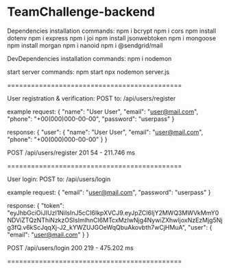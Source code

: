 # TeamChallenge-backend

Dependencies installation commands:
npm i bcrypt
npm i cors
npm install dotenv
npm i express
npm i joi
npm install jsonwebtoken
npm i mongoose
npm install morgan
npm i nanoid
npm i @sendgrid/mail

DevDependencies installation commands:
npm i nodemon

start server commands:
npm start
npx nodemon server.js

============================================

User registration & verification:
POST to: /api/users/register

example request:
{
"name": "User User",
"email": "user@mail.com",
"phone": "+00(000)000-00-00",
"password": "userpass"
}

response:
{
"user": {
"name": "User User",
"email": "user@mail.com",
"phone": "+00(000)000-00-00"
}
}

POST /api/users/register 201 54 - 211.746 ms

============================================

User login:
POST to: /api/users/login

example request:
{
"email": "user@mail.com",
"password": "userpass"
}

response:
{
"token": "eyJhbGciOiJIUzI1NiIsInJ5cCI6IkpXVCJ9.eyJpZCI6IjY2MWQ3MWVkMmY0NDViZTQzNThiNzkzOSIsImlhnCI6MTcxMzIwNjg4NywiZXhwIjoxNzEzMjg5Njg3fQ.v6kScJqqXj-J2_kYWZUJGOeWqQbuAkovbth7wCjHMuA",
"user": {
"email": "user@mail.com"
}
}

POST /api/users/login 200 219 - 475.202 ms

============================================
